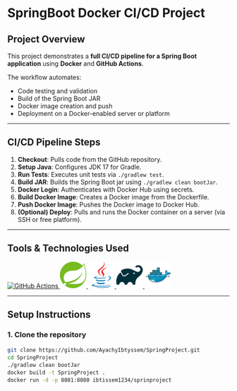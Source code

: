 # SpringBoot Docker CI/CD Project

## Project Overview
This project demonstrates a **full CI/CD pipeline for a Spring Boot application** using **Docker** and **GitHub Actions**.  

The workflow automates:
- Code testing and validation
- Build of the Spring Boot JAR
- Docker image creation and push
- Deployment on a Docker-enabled server or platform

---

## CI/CD Pipeline Steps
1. **Checkout**: Pulls code from the GitHub repository.  
2. **Setup Java**: Configures JDK 17 for Gradle.  
3. **Run Tests**: Executes unit tests via `./gradlew test`.  
4. **Build JAR**: Builds the Spring Boot jar using `./gradlew clean bootJar`.  
5. **Docker Login**: Authenticates with Docker Hub using secrets.  
6. **Build Docker Image**: Creates a Docker image from the Dockerfile.  
7. **Push Docker Image**: Pushes the Docker image to Docker Hub.  
8. **(Optional) Deploy**: Pulls and runs the Docker container on a server (via SSH or free platform).

---

## Tools & Technologies Used


<!-- GitHub Actions -->
<a href="https://github.com/features/actions" target="_blank" rel="noreferrer">
  <img src="https://github.com/simple-icons/simple-icons/raw/develop/icons/githubactions.svg" alt="GitHub Actions" width="60" height="60"/>
</a>


<!-- Spring Boot -->
<a href="https://spring.io/projects/spring-boot" target="_blank" rel="noreferrer">
  <img src="https://raw.githubusercontent.com/devicons/devicon/master/icons/spring/spring-original.svg" alt="spring boot" width="60" height="60"/>
</a>

<!-- Java -->
<a href="https://www.java.com/" target="_blank" rel="noreferrer">
  <img src="https://raw.githubusercontent.com/devicons/devicon/master/icons/java/java-original.svg" alt="java" width="60" height="60"/>
</a>

<!-- Gradle -->
<a href="https://gradle.org/" target="_blank" rel="noreferrer">
  <img src="https://raw.githubusercontent.com/devicons/devicon/master/icons/gradle/gradle-original.svg" alt="gradle" width="60" height="60"/>
</a>

<!-- Docker -->
<a href="https://www.docker.com/" target="_blank" rel="noreferrer">
  <img src="https://raw.githubusercontent.com/devicons/devicon/master/icons/docker/docker-original.svg" alt="docker" width="60" height="60"/>
</a>


---

## Setup Instructions

### 1. Clone the repository
```bash
git clone https://github.com/AyachyIbtyssem/SpringProject.git
cd SpringProject
./gradlew clean bootJar
docker build -t SpringProject .
docker run -d -p 8081:8080 ibtissem1234/sprinproject
